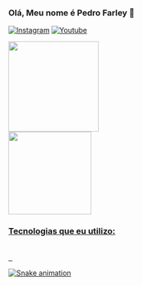### Olá, Meu nome é Pedro Farley 👋

[![Instagram](https://img.shields.io/badge/Instagram-E4405F?style=for-the-badge&logo=instagram&logoColor=white)](https://www.instagram.com/pfarley_7/)
[![Youtube](https://img.shields.io/badge/YouTube-FF0000?style=for-the-badge&logo=youtube&logoColor=white)](https://www.youtube.com/channel/UCVc_tZP7H6jiEOyyi1DpvmA)

<div>
<a href="https://github.com/Pedrofarley7">
<img height="180em" src="https://github-readme-stats.vercel.app/api?username=Pedrofarley7&show_icons=true&theme=radical&include_all_commits=true&count_private=true"/>
</div>
<img height="165,5em" src="https://github-readme-stats.vercel.app/api/top-langs/?username=Pedrofarley7&layout=compact&langs_count=7&theme=radical"/>

### Tecnologias que eu utilizo:

<div style= "display: inline_block"><br/>
  <img align="center" alt "JavaScript" src="https://img.shields.io/badge/JavaScript-F7DF1E?style=for-the-badge&logo=javascript&logoColor=black"/>
  <img align="center" alt "Python" src="https://img.shields.io/badge/Python-14354C?style=for-the-badge&logo=python&logoColor=white"/>
  <img align="center" alt "Java" src="https://img.shields.io/badge/Java-ED8B00?style=for-the-badge&logo=openjdk&logoColor=white"/>
  
  ![Snake animation](https://github.com/Pedrofarley7/Pedrofarley7/blob/output/github-contribution-grid-snake.svg)
  
  </div>
